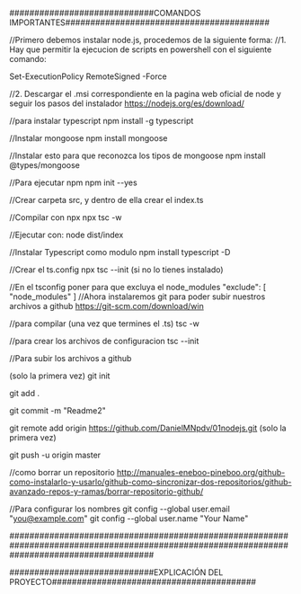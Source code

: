 
#############################COMANDOS IMPORTANTES#########################################

//Primero debemos instalar node.js, procedemos de la siguiente forma:
//1. Hay que permitir la ejecucion de scripts en powershell con el siguiente comando:

Set-ExecutionPolicy RemoteSigned -Force

//2. Descargar el .msi correspondiente en la pagina web oficial de node y seguir los pasos del instalador
https://nodejs.org/es/download/

//para instalar typescript
npm install -g typescript

//Instalar mongoose
npm install mongoose

//Instalar esto para que reconozca los tipos de mongoose
npm install @types/mongoose

//Para ejecutar npm
npm init --yes

//Crear carpeta src, y dentro de ella crear el index.ts

//Compilar con npx
npx tsc -w

//Ejecutar con:
node dist/index

//Instalar Typescript como modulo
npm install typescript -D

//Crear el ts.config
npx tsc --init (si no lo tienes instalado)

//En el tsconfig poner para que excluya el node_modules
"exclude": [
    "node_modules"
  ]
//Ahora instalaremos git para poder subir nuestros archivos a github
https://git-scm.com/download/win

//para compilar (una vez que termines el .ts)
tsc -w 

//para crear los archivos de configuracion
tsc --init

//Para subir los archivos a github

(solo la primera vez)
git init

git add .

git commit -m "Readme2"

git remote add origin https://github.com/DanielMNpdv/01nodejs.git (solo la primera vez)

git push -u origin master

//como borrar un repositorio
http://manuales-eneboo-pineboo.org/github-como-instalarlo-y-usarlo/github-como-sincronizar-dos-repositorios/github-avanzado-repos-y-ramas/borrar-repositorio-github/

//Para configurar los nombres
git config --global user.email "you@example.com" 
git config --global user.name "Your Name"

#############################################################################################################################################

#############################EXPLICACIÓN DEL PROYECTO#########################################
